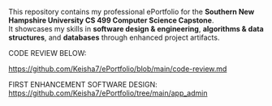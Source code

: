 This repository contains my professional ePortfolio for the **Southern New Hampshire University CS 499 Computer Science Capstone**.  
It showcases my skills in **software design & engineering**, **algorithms & data structures**, and **databases** through enhanced project artifacts.








CODE REVIEW BELOW:

https://github.com/Keisha7/ePortfolio/blob/main/code-review.md


FIRST ENHANCEMENT SOFTWARE DESIGN:
https://github.com/Keisha7/ePortfolio/tree/main/app_admin
